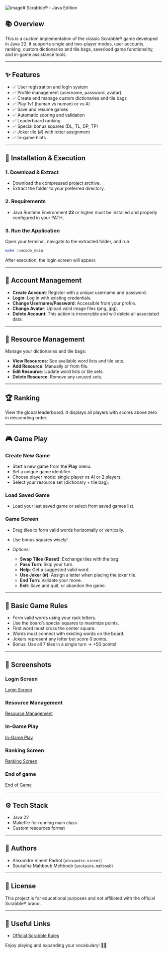 ![image](https://github.com/user-attachments/assets/50136039-8402-49f0-8c6d-6bb2e6106446)# Scrabble® - Java Edition

## 📚 Overview

This is a custom implementation of the classic Scrabble® game developed in Java 22. It supports single and two-player modes, user accounts, ranking, custom dictionaries and tile bags, save/load game functionality, and in-game assistance tools.

---

## ✨ Features

- ✅ User registration and login system
- ✅ Profile management (username, password, avatar)
- ✅ Create and manage custom dictionaries and tile bags
- ✅ Play 1v1 (human vs human) or vs AI
- ✅ Save and resume games
- ✅ Automatic scoring and validation
- ✅ Leaderboard ranking
- ✅ Special bonus squares (DL, TL, DP, TP)
- ✅ Joker tile (#) with letter assignment
- ✅ In-game hints

---

## 🚀 Installation & Execution

### 1. Download & Extract

- Download the compressed project archive.
- Extract the folder to your preferred directory.

### 2. Requirements

- Java Runtime Environment **22** or higher must be installed and properly configured in your PATH.

### 3. Run the Application

Open your terminal, navigate to the extracted folder, and run:

```bash
make runcode_main
````

After execution, the login screen will appear.

---

## 👤 Account Management

* **Create Account**: Register with a unique username and password.
* **Login**: Log in with existing credentials.
* **Change Username/Password**: Accessible from your profile.
* **Change Avatar**: Upload valid image files (png, jpg).
* **Delete Account**: This action is irreversible and will delete all associated data.

---

## 📂 Resource Management

Manage your dictionaries and tile bags:

* **View Resources**: See available word lists and tile sets.
* **Add Resource**: Manually or from file.
* **Edit Resource**: Update word lists or tile sets.
* **Delete Resource**: Remove any unused sets.

---

## 🏆 Ranking

View the global leaderboard. It displays all players with scores above zero in descending order.

---

## 🎮 Game Play

### Create New Game

* Start a new game from the **Play** menu.
* Set a unique game identifier.
* Choose player mode: single player vs AI or 2 players.
* Select your resource set (dictionary + tile bag).

### Load Saved Game

* Load your last saved game or select from saved games list.

### Game Screen

* Drag tiles to form valid words horizontally or vertically.
* Use bonus squares wisely!
* Options:

  * **Swap Tiles (Reset)**: Exchange tiles with the bag.
  * **Pass Turn**: Skip your turn.
  * **Help**: Get a suggested valid word.
  * **Use Joker (#)**: Assign a letter when placing the joker tile.
  * **End Turn**: Validate your move.
  * **Exit**: Save and quit, or abandon the game.

---

## 📝 Basic Game Rules

* Form valid words using your rack letters.
* Use the board’s special squares to maximize points.
* First word must cross the center square.
* Words must connect with existing words on the board.
* Jokers represent any letter but score 0 points.
* Bonus: Use all 7 tiles in a single turn → +50 points!

---

## 📸 Screenshots


### Login Screen

[Login Screen](capturas/screenshot1.png) 

### Resource Management

[Resource Management](capturas/screenshot3.png)

### In-Game Play

[In-Game Play](capturas/screenshot8.png) 

### Ranking Screen

[Ranking Screen](capturas/screenshot6.png) 

### End of game

[End of Game](capturas/screenshot9.png)

---

## ⚙️ Tech Stack

* Java 22
* Makefile for running main class
* Custom resources format

---

## 🏁 Authors

* Alexandre Vinent Padrol (`alexandre.vinent`)
* Soukaïna Mahboub Mehboub (`soukaina.mahboub`)

---

## 📜 License

This project is for educational purposes and not affiliated with the official Scrabble® brand.

---

## 🔗 Useful Links

* [Official Scrabble Rules](https://scrabble.hasbro.com/en-us/rules)


Enjoy playing and expanding your vocabulary! 🧩✨


